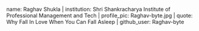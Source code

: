name: Raghav Shukla
| institution: Shri Shankracharya Institute of Professional Management and Tech
| profile_pic: Raghav-byte.jpg
| quote: Why Fall In Love When You Can Fall Asleep
| github_user: Raghav-byte
